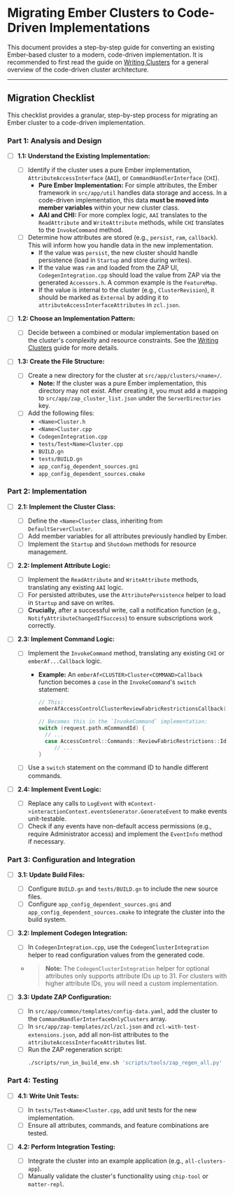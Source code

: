 # Migrating Ember Clusters to Code-Driven Implementations

This document provides a step-by-step guide for converting an existing
Ember-based cluster to a modern, code-driven implementation. It is recommended
to first read the guide on [Writing Clusters](./writing_clusters.md) for a
general overview of the code-driven cluster architecture.

---

## Migration Checklist

This checklist provides a granular, step-by-step process for migrating an Ember
cluster to a code-driven implementation.

### Part 1: Analysis and Design

-   [ ] **1.1: Understand the Existing Implementation:**

    -   [ ] Identify if the cluster uses a pure Ember implementation,
            `AttributeAccessInterface` (`AAI`), or `CommandHandlerInterface`
            (`CHI`).
        -   **Pure Ember Implementation:** For simple attributes, the Ember
            framework in `src/app/util` handles data storage and access. In a
            code-driven implementation, this data **must be moved into member
            variables** within your new cluster class.
        -   **AAI and CHI:** For more complex logic, `AAI` translates to the
            `ReadAttribute` and `WriteAttribute` methods, while `CHI` translates
            to the `InvokeCommand` method.
    -   [ ] Determine how attributes are stored (e.g., `persist`, `ram`,
            `callback`). This will inform how you handle data in the new
            implementation.
        -   If the value was `persist`, the new cluster should handle
            persistence (load in `Startup` and store during writes).
        -   If the value was `ram` and loaded from the ZAP UI,
            `CodegenIntegration.cpp` should load the value from ZAP via the
            generated `Accessors.h`. A common example is the `FeatureMap`.
        -   If the value is internal to the cluster (e.g., `ClusterRevision`),
            it should be marked as `External` by adding it to
            `attributeAccessInterfaceAttributes` in `zcl.json`.

-   [ ] **1.2: Choose an Implementation Pattern:**

    -   [ ] Decide between a combined or modular implementation based on the
            cluster's complexity and resource constraints. See the
            [Writing Clusters](./writing_clusters.md#choosing-the-right-implementation-pattern)
            guide for more details.

-   [ ] **1.3: Create the File Structure:**
    -   [ ] Create a new directory for the cluster at
            `src/app/clusters/<name>/`.
        -   **Note:** If the cluster was a pure Ember implementation, this
            directory may not exist. After creating it, you must add a mapping
            to `src/app/zap_cluster_list.json` under the `ServerDirectories`
            key.
    -   [ ] Add the following files:
        -   `<Name>Cluster.h`
        -   `<Name>Cluster.cpp`
        -   `CodegenIntegration.cpp`
        -   `tests/Test<Name>Cluster.cpp`
        -   `BUILD.gn`
        -   `tests/BUILD.gn`
        -   `app_config_dependent_sources.gni`
        -   `app_config_dependent_sources.cmake`

### Part 2: Implementation

-   [ ] **2.1: Implement the Cluster Class:**

    -   [ ] Define the `<Name>Cluster` class, inheriting from
            `DefaultServerCluster`.
    -   [ ] Add member variables for all attributes previously handled by Ember.
    -   [ ] Implement the `Startup` and `Shutdown` methods for resource
            management.

-   [ ] **2.2: Implement Attribute Logic:**

    -   [ ] Implement the `ReadAttribute` and `WriteAttribute` methods,
            translating any existing `AAI` logic.
    -   [ ] For persisted attributes, use the `AttributePersistence` helper to
            load in `Startup` and save on writes.
    -   [ ] **Crucially,** after a successful write, call a notification
            function (e.g., `NotifyAttributeChangedIfSuccess`) to ensure
            subscriptions work correctly.

-   [ ] **2.3: Implement Command Logic:**

    -   [ ] Implement the `InvokeCommand` method, translating any existing `CHI`
            or `emberAf...Callback` logic.

        -   **Example:** An `emberAf<CLUSTER>Cluster<COMMAND>Callback` function
            becomes a `case` in the `InvokeCommand`'s `switch` statement:

            ```cpp
            // This:
            emberAfAccessControlClusterReviewFabricRestrictionsCallback(...);

            // Becomes this in the `InvokeCommand` implementation:
            switch (request.path.mCommandId) {
              // ...
              case AccessControl::Commands::ReviewFabricRestrictions::Id:
                 // ...
            }
            ```

    -   [ ] Use a `switch` statement on the command ID to handle different
            commands.

-   [ ] **2.4: Implement Event Logic:**
    -   [ ] Replace any calls to `LogEvent` with
            `mContext->interactionContext.eventsGenerator.GenerateEvent` to make
            events unit-testable.
    -   [ ] Check if any events have non-default access permissions (e.g.,
            require Administrator access) and implement the `EventInfo` method
            if necessary.

### Part 3: Configuration and Integration

-   [ ] **3.1: Update Build Files:**

    -   [ ] Configure `BUILD.gn` and `tests/BUILD.gn` to include the new source
            files.
    -   [ ] Configure `app_config_dependent_sources.gni` and
            `app_config_dependent_sources.cmake` to integrate the cluster into
            the build system.

-   [ ] **3.2: Implement Codegen Integration:**

    -   [ ] In `CodegenIntegration.cpp`, use the `CodegenClusterIntegration`
            helper to read configuration values from the generated code.
    -   > **Note:** The `CodegenClusterIntegration` helper for optional
        > attributes only supports attribute IDs up to 31. For clusters with
        > higher attribute IDs, you will need a custom implementation.

-   [ ] **3.3: Update ZAP Configuration:**
    -   [ ] In `src/app/common/templates/config-data.yaml`, add the cluster to
            the `CommandHandlerInterfaceOnlyClusters` array.
    -   [ ] In `src/app/zap-templates/zcl/zcl.json` and
            `zcl-with-test-extensions.json`, add all non-list attributes to the
            `attributeAccessInterfaceAttributes` list.
    -   [ ] Run the ZAP regeneration script:
        ```bash
        ./scripts/run_in_build_env.sh 'scripts/tools/zap_regen_all.py'
        ```

### Part 4: Testing

-   [ ] **4.1: Write Unit Tests:**

    -   [ ] In `tests/Test<Name>Cluster.cpp`, add unit tests for the new
            implementation.
    -   [ ] Ensure all attributes, commands, and feature combinations are
            tested.

-   [ ] **4.2: Perform Integration Testing:**
    -   [ ] Integrate the cluster into an example application (e.g.,
            `all-clusters-app`).
    -   [ ] Manually validate the cluster's functionality using `chip-tool` or
            `matter-repl`.
